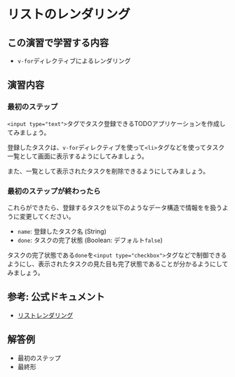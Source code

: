 # リストのレンダリング

## この演習で学習する内容
- `v-for`ディレクティブによるレンダリング

## 演習内容

### 最初のステップ
`<input type="text">`タグでタスク登録できるTODOアプリケーションを作成してみましょう。

登録したタスクは、`v-for`ディレクティブを使って`<li>`タグなどを使ってタスク一覧として画面に表示するようにしてみましょう。

また、一覧として表示されたタスクを削除できるようにしてみましょう。

### 最初のステップが終わったら
これらができたら、登録するタスクを以下のようなデータ構造で情報をを扱うように変更してください。

- `name`: 登録したタスク名 (String)
- `done`: タスクの完了状態 (Boolean: デフォルト`false`)

タスクの完了状態である`done`を`<input type="checkbox">`タグなどで制御できるようにし、表示されたタスクの見た目も完了状態であることが分かるようにしてみましょう。

## 参考: 公式ドキュメント
- [リストレンダリング](https://jp.vuejs.org/v2/guide/list.html)

## 解答例
- <answer-link url="/examples/list-first-step.html">最初のステップ</answer-link>
- <answer-link url="/examples/list.html">最終形</answer-link>
